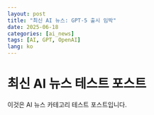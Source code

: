 ```yaml
---
layout: post
title: "최신 AI 뉴스: GPT-5 출시 임박"
date: 2025-06-18
categories: [ai_news]
tags: [AI, GPT, OpenAI]
lang: ko
---
```


# 최신 AI 뉴스 테스트 포스트

이것은 AI 뉴스 카테고리 테스트 포스트입니다.
